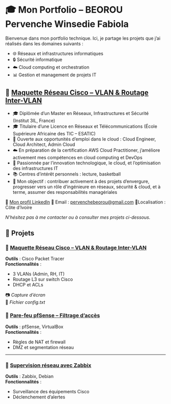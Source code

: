 # 🎓 Mon Portfolio – BEOROU Pervenche Winsedie Fabiola

Bienvenue dans mon portfolio technique. Ici, je partage les projets que j’ai réalisés dans les domaines suivants :  
- 🌐 Réseaux et infrastructures informatiques
- 🔒 Sécurité informatique
- ☁️ Cloud computing et orchestration
- 📊 Gestion et management de projets IT

🔹 [Maquette Réseau Cisco – VLAN & Routage Inter-VLAN](./projets/maquette_vlan/)
--

- 🎓 Diplômée d’un Master en Réseaux, Infrastructures et Sécurité (Institut 3IL, France)
- 🎓 Titulaire d’une Licence en Réseaux et Télécommunications (École Supérieure Africaine des TIC – ESATIC)
- 💼 Ouverte aux opportunités d’emploi dans le cloud : Cloud Engineer, Cloud Architect, Admin Cloud
- ☁️ En préparation de la certification AWS Cloud Practitioner, j’améliore activement mes compétences en
      cloud computing et DevOps
- 🚀 Passionnée par l’innovation technologique, le cloud, et l’optimisation des infrastructures IT
- 📚 Centres d’intérêt personnels : lecture, basketball
- 🎯 Mon objectif : contribuer activement à des projets d’envergure, progresser vers un rôle d’ingénieure en
   réseaux, sécurité & cloud, et à terme, assumer des responsabilités managériales
  

💼 [Mon profil LinkedIn](https://www.linkedin.com/in/pervenche-winsedie-fabiola-beorou-a89a02182)  📧 Email : pervenchebeorou@gmail.com 📍Localisation : Côte d’Ivoire  

*N’hésitez pas à me contacter ou à consulter mes projets ci-dessous.*

## 📁 Projets

### 🔹 [Maquette Réseau Cisco – VLAN & Routage Inter-VLAN](./projets/maquette_vlan/)
**Outils** : Cisco Packet Tracer  
**Fonctionnalités** :
- 3 VLANs (Admin, RH, IT)
- Routage L3 sur switch Cisco
- DHCP et ACLs

📷 *Capture d’écran*  
📝 *Fichier config.txt*



### 🔹 [Pare-feu pfSense – Filtrage d’accès](./projets/firewall_pfsense/)
**Outils** : pfSense, VirtualBox  
**Fonctionnalités** :
- Règles de NAT et firewall
- DMZ et segmentation réseau

---

### 🔹 [Supervision réseau avec Zabbix](./projets/supervision_zabbix/)
**Outils** : Zabbix, Debian  
**Fonctionnalités** :
- Surveillance des équipements Cisco
- Déclenchement d’alertes


 
